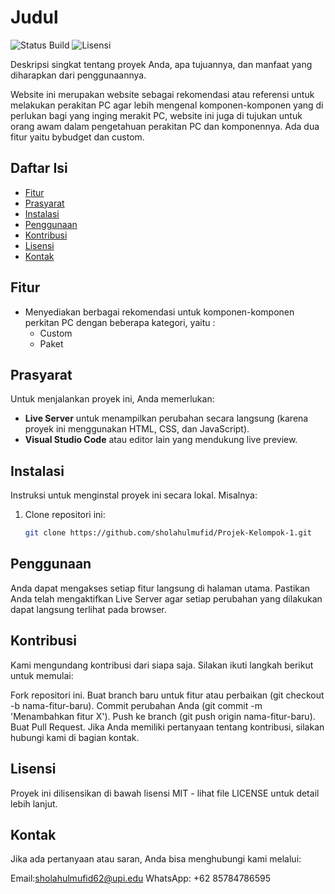 # Judul

![Status Build](https://img.shields.io/badge/build-In_Progress-brightgreen) ![Lisensi](https://img.shields.io/badge/license-MIT-blue)

Deskripsi singkat tentang proyek Anda, apa tujuannya, dan manfaat yang diharapkan dari penggunaannya.

Website ini merupakan website sebagai rekomendasi atau referensi untuk melakukan perakitan PC agar lebih mengenal komponen-komponen yang di perlukan bagi yang inging merakit PC, website ini juga di tujukan untuk orang awam dalam pengetahuan perakitan PC dan komponennya. Ada dua fitur yaitu bybudget dan custom.

## Daftar Isi

- [Fitur](#fitur)
- [Prasyarat](#prasyarat)
- [Instalasi](#instalasi)
- [Penggunaan](#penggunaan)
- [Kontribusi](#kontribusi)
- [Lisensi](#lisensi)
- [Kontak](#kontak)

## Fitur

- Menyediakan berbagai rekomendasi untuk komponen-komponen perkitan PC dengan beberapa kategori, yaitu :
  - Custom
  - Paket

## Prasyarat

Untuk menjalankan proyek ini, Anda memerlukan:

- **Live Server** untuk menampilkan perubahan secara langsung (karena proyek ini menggunakan HTML, CSS, dan JavaScript).
- **Visual Studio Code** atau editor lain yang mendukung live preview.

## Instalasi

Instruksi untuk menginstal proyek ini secara lokal. Misalnya:

1. Clone repositori ini:
   ```bash
   git clone https://github.com/sholahulmufid/Projek-Kelompok-1.git
   ```

## Penggunaan

Anda dapat mengakses setiap fitur langsung di halaman utama. Pastikan Anda telah mengaktifkan Live Server agar setiap perubahan yang dilakukan dapat langsung terlihat pada browser.

## Kontribusi

Kami mengundang kontribusi dari siapa saja. Silakan ikuti langkah berikut untuk memulai:

Fork repositori ini.
Buat branch baru untuk fitur atau perbaikan (git checkout -b nama-fitur-baru).
Commit perubahan Anda (git commit -m 'Menambahkan fitur X').
Push ke branch (git push origin nama-fitur-baru).
Buat Pull Request.
Jika Anda memiliki pertanyaan tentang kontribusi, silakan hubungi kami di bagian kontak.

## Lisensi

Proyek ini dilisensikan di bawah lisensi MIT - lihat file LICENSE untuk detail lebih lanjut.

## Kontak

Jika ada pertanyaan atau saran, Anda bisa menghubungi kami melalui:

Email:sholahulmufid62@upi.edu
WhatsApp: +62 85784786595
